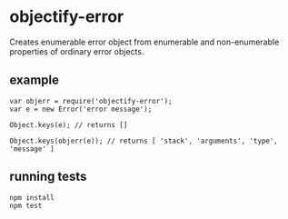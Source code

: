 objectify-error
===============

Creates enumerable error object from enumerable and non-enumerable properties of ordinary error objects.

## example

```
var objerr = require('objectify-error');
var e = new Error('error message');

Object.keys(e); // returns []

Object.keys(objerr(e)); // returns [ 'stack', 'arguments', 'type', 'message' ]
```

## running tests

```
npm install
npm test
```
